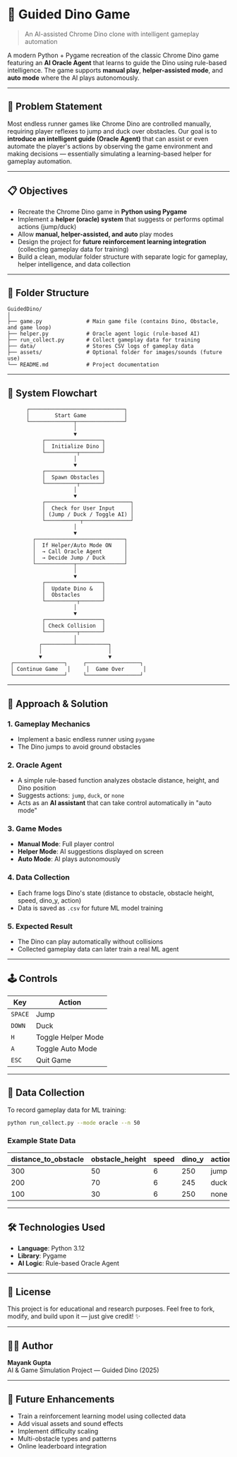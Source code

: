 # 🦖 Guided Dino Game

> An AI-assisted Chrome Dino clone with intelligent gameplay automation

A modern Python + Pygame recreation of the classic Chrome Dino game featuring an **AI Oracle Agent** that learns to guide the Dino using rule-based intelligence. The game supports **manual play**, **helper-assisted mode**, and **auto mode** where the AI plays autonomously.

---

## 🎯 Problem Statement

Most endless runner games like Chrome Dino are controlled manually, requiring player reflexes to jump and duck over obstacles. Our goal is to **introduce an intelligent guide (Oracle Agent)** that can assist or even automate the player's actions by observing the game environment and making decisions — essentially simulating a learning-based helper for gameplay automation.

---

## 📋 Objectives

- Recreate the Chrome Dino game in **Python using Pygame**
- Implement a **helper (oracle) system** that suggests or performs optimal actions (jump/duck)
- Allow **manual, helper-assisted, and auto** play modes
- Design the project for **future reinforcement learning integration** (collecting gameplay data for training)
- Build a clean, modular folder structure with separate logic for gameplay, helper intelligence, and data collection

---

## 📁 Folder Structure

```
GuidedDino/
│
├── game.py              # Main game file (contains Dino, Obstacle, and game loop)
├── helper.py            # Oracle agent logic (rule-based AI)
├── run_collect.py       # Collect gameplay data for training
├── data/                # Stores CSV logs of gameplay data
├── assets/              # Optional folder for images/sounds (future use)
└── README.md            # Project documentation
```

---

## 🧠 System Flowchart

```
      ┌──────────────────────────────┐
      │        Start Game            │
      └──────────────┬───────────────┘
                     │
                     ▼
           ┌──────────────────┐
           │  Initialize Dino │
           └──────────┬───────┘
                     │
                     ▼
           ┌──────────────────┐
           │  Spawn Obstacles │
           └──────────┬───────┘
                     │
                     ▼
           ┌───────────────────────────┐
           │  Check for User Input     │
           │ (Jump / Duck / Toggle AI) │
           └───────────┬───────────────┘
                     │
                     ▼
        ┌────────────────────────────┐
        │  If Helper/Auto Mode ON    │
        │  → Call Oracle Agent       │
        │  → Decide Jump / Duck      │
        └────────────┬───────────────┘
                     │
                     ▼
           ┌──────────────────┐
           │  Update Dino &   │
           │  Obstacles       │
           └──────────┬───────┘
                     │
                     ▼
           ┌──────────────────┐
           │ Check Collision  │
           └──────────┬───────┘
                     │
          ┌──────────┴──────────┐
          │                     │
          ▼                     ▼
 ┌────────────────┐     ┌─────────────────┐
 │ Continue Game   │     │  Game Over      │
 └────────────────┘     └─────────────────┘
```

---

## 🚀 Approach & Solution

### 1. Gameplay Mechanics
- Implement a basic endless runner using `pygame`
- The Dino jumps to avoid ground obstacles

### 2. Oracle Agent
- A simple rule-based function analyzes obstacle distance, height, and Dino position
- Suggests actions: `jump`, `duck`, or `none`
- Acts as an **AI assistant** that can take control automatically in "auto mode"

### 3. Game Modes
- **Manual Mode**: Full player control
- **Helper Mode**: AI suggestions displayed on screen
- **Auto Mode**: AI plays autonomously

### 4. Data Collection
- Each frame logs Dino's state (distance to obstacle, obstacle height, speed, dino_y, action)
- Data is saved as `.csv` for future ML model training

### 5. Expected Result
- The Dino can play automatically without collisions
- Collected gameplay data can later train a real ML agent

---

## 🕹️ Controls

| Key | Action |
|-----|--------|
| `SPACE` | Jump |
| `DOWN` | Duck |
| `H` | Toggle Helper Mode |
| `A` | Toggle Auto Mode |
| `ESC` | Quit Game |

---

## 💾 Data Collection

To record gameplay data for ML training:

```bash
python run_collect.py --mode oracle --n 50
```

### Example State Data

| distance_to_obstacle | obstacle_height | speed | dino_y | action |
|---------------------|----------------|-------|--------|--------|
| 300 | 50 | 6 | 250 | jump |
| 200 | 70 | 6 | 245 | duck |
| 100 | 30 | 6 | 250 | none |

---

## 🛠️ Technologies Used

- **Language**: Python 3.12
- **Library**: Pygame
- **AI Logic**: Rule-based Oracle Agent

---

## 📝 License

This project is for educational and research purposes. Feel free to fork, modify, and build upon it — just give credit! ✨

---

## 👨‍💻 Author

**Mayank Gupta**  
AI & Game Simulation Project — Guided Dino (2025)

---

## 🔮 Future Enhancements

- Train a reinforcement learning model using collected data
- Add visual assets and sound effects
- Implement difficulty scaling
- Multi-obstacle types and patterns
- Online leaderboard integration